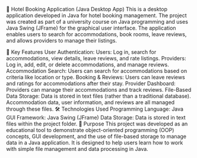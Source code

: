 🏨 Hotel Booking Application (Java Desktop App)
This is a desktop application developed in Java for hotel booking management. The project was created as part of a university course on Java programming and uses Java Swing (JFrame) for the graphical user interface. The application enables users to search for accommodations, book rooms, leave reviews, and allows providers to manage their listings.

📌 Key Features
User Authentication:
Users: Log in, search for accommodations, view details, leave reviews, and rate listings.
Providers: Log in, add, edit, or delete accommodations, and manage reviews.
Accommodation Search: Users can search for accommodations based on criteria like location or type.
Booking & Reviews: Users can leave reviews and ratings for accommodations after their stay.
Provider Dashboard: Providers can manage their accommodations and track reviews.
File-Based Data Storage: Data is stored in text files (rather than a traditional database). Accommodation data, user information, and reviews are all managed through these files.
🛠️ Technologies Used
Programming Language: Java
GUI Framework: Java Swing (JFrame)
Data Storage: Data is stored in text files within the project folder.
🎯 Purpose
This project was developed as an educational tool to demonstrate object-oriented programming (OOP) concepts, GUI development, and the use of file-based storage to manage data in a Java application. It is designed to help users learn how to work with simple file management and data processing in Java.
